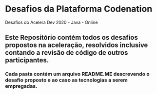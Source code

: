 # Desafios da Plataforma Codenation 
Desafios do Acelera Dev 2020 - Java - Online

## Este Repositório contém todos os desafios propostos na aceleração, resolvidos inclusive contando a revisão de código de outros participantes.

### Cada pasta contém um arquivo README.ME descrevendo o desafio proposto e ao caso as tecnologias a serem empregadas. 
